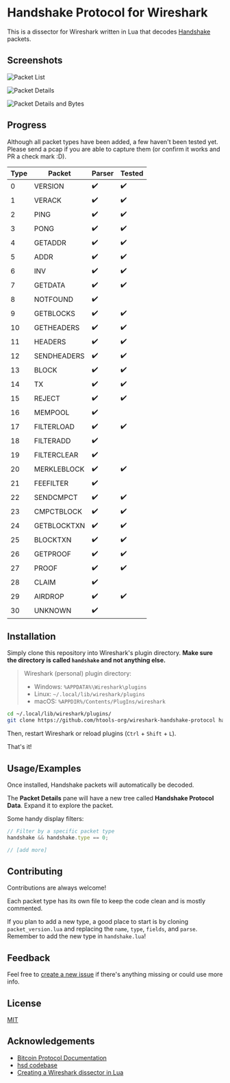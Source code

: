 # Handshake Protocol for Wireshark

This is a dissector for Wireshark written in Lua that decodes [Handshake](https://handshake.org) packets.

## Screenshots

![Packet List](https://user-images.githubusercontent.com/5113343/142235940-93d55aef-cf0d-454a-ba4d-19f74fb2471c.png)

![Packet Details](https://user-images.githubusercontent.com/5113343/142236115-7f4bc665-a2e2-4824-872c-29f0b3eadd43.png)

![Packet Details and Bytes](https://user-images.githubusercontent.com/5113343/142236304-db1889ba-449e-48b9-b562-7c65992da8cd.png)

## Progress

Although all packet types have been added, a few haven't been tested yet. Please send a pcap if you are able to capture them (or confirm it works and PR a check mark :D).

| Type | Packet      | Parser | Tested |
| ---- | ----------- | ------ | ------ |
| 0    | VERSION     | ✔️     | ✔️     |
| 1    | VERACK      | ✔️     | ✔️     |
| 2    | PING        | ✔️     | ✔️     |
| 3    | PONG        | ✔️     | ✔️     |
| 4    | GETADDR     | ✔️     | ✔️     |
| 5    | ADDR        | ✔️     | ✔️     |
| 6    | INV         | ✔️     | ✔️     |
| 7    | GETDATA     | ✔️     | ✔️     |
| 8    | NOTFOUND    | ✔️     |        |
| 9    | GETBLOCKS   | ✔️     | ✔️     |
| 10   | GETHEADERS  | ✔️     | ✔️     |
| 11   | HEADERS     | ✔️     | ✔️     |
| 12   | SENDHEADERS | ✔️     | ✔️     |
| 13   | BLOCK       | ✔️     | ✔️     |
| 14   | TX          | ✔️     | ✔️     |
| 15   | REJECT      | ✔️     | ✔️     |
| 16   | MEMPOOL     | ✔️     |        |
| 17   | FILTERLOAD  | ✔️     | ✔️     |
| 18   | FILTERADD   | ✔️     |        |
| 19   | FILTERCLEAR | ✔️     |        |
| 20   | MERKLEBLOCK | ✔️     | ✔️     |
| 21   | FEEFILTER   | ✔️     |        |
| 22   | SENDCMPCT   | ✔️     | ✔️     |
| 23   | CMPCTBLOCK  | ✔️     | ✔️     |
| 24   | GETBLOCKTXN | ✔️     | ✔️     |
| 25   | BLOCKTXN    | ✔️     | ✔️     |
| 26   | GETPROOF    | ✔️     | ✔️     |
| 27   | PROOF       | ✔️     | ✔️     |
| 28   | CLAIM       | ✔️     |        |
| 29   | AIRDROP     | ✔️     | ✔️     |
| 30   | UNKNOWN     | ✔️     |        |

## Installation

Simply clone this repository into Wireshark's plugin directory.
**Make sure the directory is called `handshake` and not anything else.**

> Wireshark (personal) plugin directory:
>
> - Windows: `%APPDATA%\Wireshark\plugins`
> - Linux: `~/.local/lib/wireshark/plugins`
> - macOS: `%APPDIR%/Contents/PlugIns/wireshark`

```bash
cd ~/.local/lib/wireshark/plugins/
git clone https://github.com/htools-org/wireshark-handshake-protocol handshake
```

Then, restart Wireshark or reload plugins (`Ctrl` + `Shift` + `L`).

That's it!

## Usage/Examples

Once installed, Handshake packets will automatically be decoded.

The **Packet Details** pane will have a new tree called **Handshake Protocol Data**. Expand it to explore the packet.

Some handy display filters:

```javascript
// Filter by a specific packet type
handshake && handshake.type == 0;

// [add more]
```

## Contributing

Contributions are always welcome!

Each packet type has its own file to keep the code clean and is mostly commented.

If you plan to add a new type, a good place to start is by cloning `packet_version.lua` and replacing the `name`, `type`, `fields`, and `parse`.
Remember to add the new type in `handshake.lua`!

## Feedback

Feel free to [create a new issue](https://github.com/htools-org/wireshark-handshake-protocol/issues/new) if there's anything missing or could use more info.

## License

[MIT](https://choosealicense.com/licenses/mit/)

## Acknowledgements

- [Bitcoin Protocol Documentation](https://en.bitcoin.it/wiki/Protocol_documentation)
- [hsd codebase](https://github.com/handshake-org/hsd/blob/2d1cbe9c17b0ad4e8858c06a8f85625dbee35ba9/lib/net/packets.js)
- [Creating a Wireshark dissector in Lua](https://mika-s.github.io/wireshark/lua/dissector/2017/11/04/creating-a-wireshark-dissector-in-lua-1.html)
